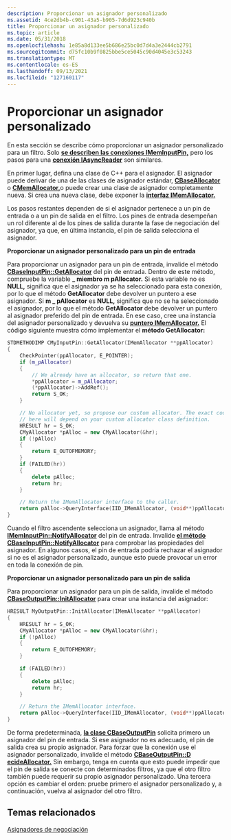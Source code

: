 ```yaml
---
description: Proporcionar un asignador personalizado
ms.assetid: 4ce2db4b-c901-43a5-b905-7d6d923c940b
title: Proporcionar un asignador personalizado
ms.topic: article
ms.date: 05/31/2018
ms.openlocfilehash: 1e85a8d133ee5b686e25bc0d7d4a3e2444cb2791
ms.sourcegitcommit: d75fc10b9f0825bbe5ce5045c90d4045e3c53243
ms.translationtype: MT
ms.contentlocale: es-ES
ms.lasthandoff: 09/13/2021
ms.locfileid: "127160117"
---
```

# <a name="providing-a-custom-allocator"></a>Proporcionar un asignador personalizado

En esta sección se describe cómo proporcionar un asignador personalizado para un filtro. Solo [**se describen las conexiones IMemInputPin,**](/windows/desktop/api/Strmif/nn-strmif-imeminputpin) pero los pasos para una [**conexión IAsyncReader**](/windows/desktop/api/Strmif/nn-strmif-iasyncreader) son similares.

En primer lugar, defina una clase de C++ para el asignador. El asignador puede derivar de una de las clases de asignador estándar, [**CBaseAllocator**](cbaseallocator.md) o [**CMemAllocator,**](cmemallocator.md)o puede crear una clase de asignador completamente nueva. Si crea una nueva clase, debe exponer la [**interfaz IMemAllocator.**](/windows/desktop/api/Strmif/nn-strmif-imemallocator)

Los pasos restantes dependen de si el asignador pertenece a un pin de entrada o a un pin de salida en el filtro. Los pines de entrada desempeñan un rol diferente al de los pines de salida durante la fase de negociación del asignador, ya que, en última instancia, el pin de salida selecciona el asignador.

**Proporcionar un asignador personalizado para un pin de entrada**

Para proporcionar un asignador para un pin de entrada, invalide el método [**CBaseInputPin::GetAllocator**](cbaseinputpin-getallocator.md) del pin de entrada. Dentro de este método, compruebe la variable **\_ miembro m pAllocator.** Si esta variable no es **NULL,** significa que el asignador ya se ha seleccionado para esta conexión, por lo que el método **GetAllocator** debe devolver un puntero a ese asignador. Si **m \_ pAllocator** es **NULL,** significa que no se ha seleccionado el asignador, por lo que el método **GetAllocator** debe devolver un puntero al asignador preferido del pin de entrada. En ese caso, cree una instancia del asignador personalizado y devuelva su [**puntero IMemAllocator.**](/windows/desktop/api/Strmif/nn-strmif-imemallocator) El código siguiente muestra cómo implementar el **método GetAllocator:**


```C++
STDMETHODIMP CMyInputPin::GetAllocator(IMemAllocator **ppAllocator)
{
    CheckPointer(ppAllocator, E_POINTER);
    if (m_pAllocator)  
    {
        // We already have an allocator, so return that one.
        *ppAllocator = m_pAllocator;
        (*ppAllocator)->AddRef();
        return S_OK;
    }

    // No allocator yet, so propose our custom allocator. The exact code
    // here will depend on your custom allocator class definition.
    HRESULT hr = S_OK;
    CMyAllocator *pAlloc = new CMyAllocator(&hr);
    if (!pAlloc)
    {
        return E_OUTOFMEMORY;
    }
    if (FAILED(hr))
    {
        delete pAlloc;
        return hr;
    }

    // Return the IMemAllocator interface to the caller.
    return pAlloc->QueryInterface(IID_IMemAllocator, (void**)ppAllocator);
}
```



Cuando el filtro ascendente selecciona un asignador, llama al método [**IMemInputPin::NotifyAllocator**](/windows/desktop/api/Strmif/nf-strmif-imeminputpin-notifyallocator) del pin de entrada. Invalide [**el método CBaseInputPin::NotifyAllocator**](cbaseinputpin-notifyallocator.md) para comprobar las propiedades del asignador. En algunos casos, el pin de entrada podría rechazar el asignador si no es el asignador personalizado, aunque esto puede provocar un error en toda la conexión de pin.

**Proporcionar un asignador personalizado para un pin de salida**

Para proporcionar un asignador para un pin de salida, invalide el método [**CBaseOutputPin::InitAllocator**](cbaseoutputpin-initallocator.md) para crear una instancia del asignador:


```C++
HRESULT MyOutputPin::InitAllocator(IMemAllocator **ppAllocator)
{
    HRESULT hr = S_OK;
    CMyAllocator *pAlloc = new CMyAllocator(&hr);
    if (!pAlloc)
    {
        return E_OUTOFMEMORY;
    }

    if (FAILED(hr))
    {
        delete pAlloc;
        return hr;
    }

    // Return the IMemAllocator interface.
    return pAlloc->QueryInterface(IID_IMemAllocator, (void**)ppAllocator);
}
```



De forma predeterminada, [**la clase CBaseOutputPin**](cbaseoutputpin.md) solicita primero un asignador del pin de entrada. Si ese asignador no es adecuado, el pin de salida crea su propio asignador. Para forzar que la conexión use el asignador personalizado, invalide el método [**CBaseOutputPin::D ecideAllocator.**](cbaseoutputpin-decideallocator.md) Sin embargo, tenga en cuenta que esto puede impedir que el pin de salida se conecte con determinados filtros, ya que el otro filtro también puede requerir su propio asignador personalizado. Una tercera opción es cambiar el orden: pruebe primero el asignador personalizado y, a continuación, vuelva al asignador del otro filtro.

## <a name="related-topics"></a>Temas relacionados

<dl> <dt>

[Asignadores de negociación](negotiating-allocators.md)
</dt> </dl>

 

 



